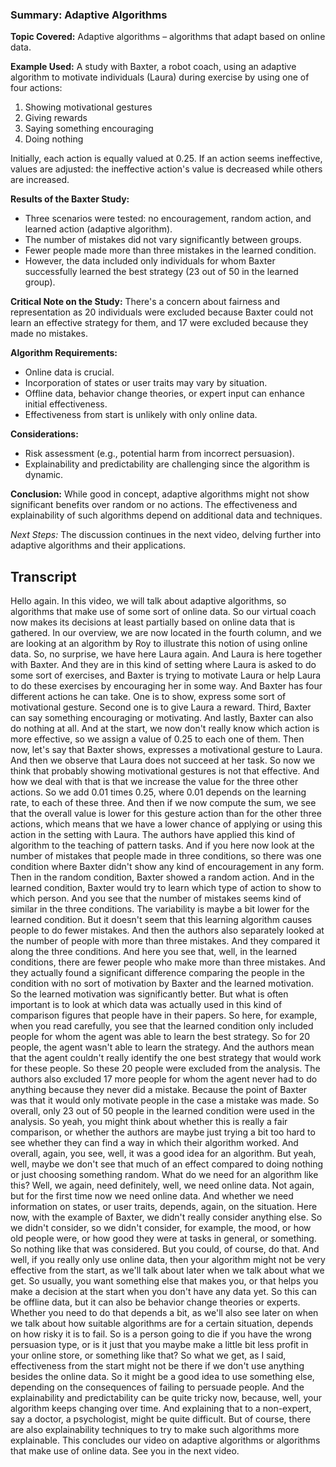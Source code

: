 ### Summary: Adaptive Algorithms

**Topic Covered:**
Adaptive algorithms – algorithms that adapt based on online data.

**Example Used:**
A study with Baxter, a robot coach, using an adaptive algorithm to motivate individuals (Laura) during exercise by using one of four actions:
1. Showing motivational gestures
2. Giving rewards
3. Saying something encouraging
4. Doing nothing

Initially, each action is equally valued at 0.25. If an action seems ineffective, values are adjusted: the ineffective action's value is decreased while others are increased.

**Results of the Baxter Study:**
- Three scenarios were tested: no encouragement, random action, and learned action (adaptive algorithm).
- The number of mistakes did not vary significantly between groups.
- Fewer people made more than three mistakes in the learned condition.
- However, the data included only individuals for whom Baxter successfully learned the best strategy (23 out of 50 in the learned group).

**Critical Note on the Study:**
There's a concern about fairness and representation as 20 individuals were excluded because Baxter could not learn an effective strategy for them, and 17 were excluded because they made no mistakes.

**Algorithm Requirements:**
- Online data is crucial.
- Incorporation of states or user traits may vary by situation.
- Offline data, behavior change theories, or expert input can enhance initial effectiveness.
- Effectiveness from start is unlikely with only online data.

**Considerations:**
- Risk assessment (e.g., potential harm from incorrect persuasion).
- Explainability and predictability are challenging since the algorithm is dynamic.

**Conclusion:**
While good in concept, adaptive algorithms might not show significant benefits over random or no actions. The effectiveness and explainability of such algorithms depend on additional data and techniques.

*Next Steps:*
The discussion continues in the next video, delving further into adaptive algorithms and their applications.

## Transcript

Hello again. In this video, we will talk about adaptive algorithms, so algorithms that make use of some sort of online data. So our virtual coach now makes its decisions at least partially based on online data that is gathered. In our overview, we are now located in the fourth column, and we are looking at an algorithm by Roy to illustrate this notion of using online data. So, no surprise, we have here Laura again. And Laura is here together with Baxter. And they are in this kind of setting where Laura is asked to do some sort of exercises, and Baxter is trying to motivate Laura or help Laura to do these exercises by encouraging her in some way. And Baxter has four different actions he can take. One is to show, express some sort of motivational gesture. Second one is to give Laura a reward. Third, Baxter can say something encouraging or motivating. And lastly, Baxter can also do nothing at all. And at the start, we now don't really know which action is more effective, so we assign a value of 0.25 to each one of them. Then now, let's say that Baxter shows, expresses a motivational gesture to Laura. And then we observe that Laura does not succeed at her task. So now we think that probably showing motivational gestures is not that effective. And how we deal with that is that we increase the value for the three other actions. So we add 0.01 times 0.25, where 0.01 depends on the learning rate, to each of these three. And then if we now compute the sum, we see that the overall value is lower for this gesture action than for the other three actions, which means that we have a lower chance of applying or using this action in the setting with Laura. The authors have applied this kind of algorithm to the teaching of pattern tasks. And if you here now look at the number of mistakes that people made in three conditions, so there was one condition where Baxter didn't show any kind of encouragement in any form. Then in the random condition, Baxter showed a random action. And in the learned condition, Baxter would try to learn which type of action to show to which person. And you see that the number of mistakes seems kind of similar in the three conditions. The variability is maybe a bit lower for the learned condition. But it doesn't seem that this learning algorithm causes people to do fewer mistakes. And then the authors also separately looked at the number of people with more than three mistakes. And they compared it along the three conditions. And here you see that, well, in the learned conditions, there are fewer people who make more than three mistakes. And they actually found a significant difference comparing the people in the condition with no sort of motivation by Baxter and the learned motivation. So the learned motivation was significantly better. But what is often important is to look at which data was actually used in this kind of comparison figures that people have in their papers. So here, for example, when you read carefully, you see that the learned condition only included people for whom the agent was able to learn the best strategy. So for 20 people, the agent wasn't able to learn the strategy. And the authors mean that the agent couldn't really identify the one best strategy that would work for these people. So these 20 people were excluded from the analysis. The authors also excluded 17 more people for whom the agent never had to do anything because they never did a mistake. Because the point of Baxter was that it would only motivate people in the case a mistake was made. So overall, only 23 out of 50 people in the learned condition were used in the analysis. So yeah, you might think about whether this is really a fair comparison, or whether the authors are maybe just trying a bit too hard to see whether they can find a way in which their algorithm worked. And overall, again, you see, well, it was a good idea for an algorithm. But yeah, well, maybe we don't see that much of an effect compared to doing nothing or just choosing something random. What do we need for an algorithm like this? Well, we again, need definitely, well, we need online data. Not again, but for the first time now we need online data. And whether we need information on states, or user traits, depends, again, on the situation. Here now, with the example of Baxter, we didn't really consider anything else. So we didn't consider, so we didn't consider, for example, the mood, or how old people were, or how good they were at tasks in general, or something. So nothing like that was considered. But you could, of course, do that. And well, if you really only use online data, then your algorithm might not be very effective from the start, as we'll talk about later when we talk about what we get. So usually, you want something else that makes you, or that helps you make a decision at the start when you don't have any data yet. So this can be offline data, but it can also be behavior change theories or experts. Whether you need to do that depends a bit, as we'll also see later on when we talk about how suitable algorithms are for a certain situation, depends on how risky it is to fail. So is a person going to die if you have the wrong persuasion type, or is it just that you maybe make a little bit less profit in your online store, or something like that? So what we get, as I said, effectiveness from the start might not be there if we don't use anything besides the online data. So it might be a good idea to use something else, depending on the consequences of failing to persuade people. And the explainability and predictability can be quite tricky now, because, well, your algorithm keeps changing over time. And explaining that to a non-expert, say a doctor, a psychologist, might be quite difficult. But of course, there are also explainability techniques to try to make such algorithms more explainable. This concludes our video on adaptive algorithms or algorithms that make use of online data. See you in the next video.